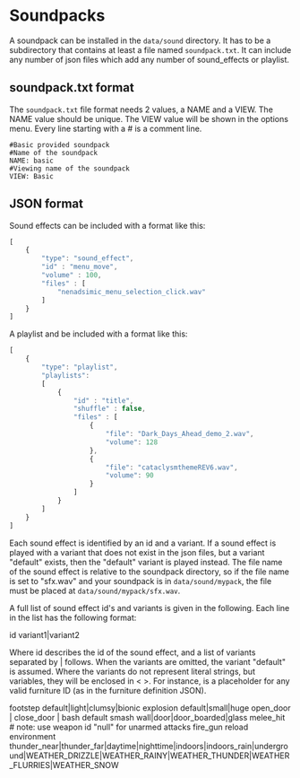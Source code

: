 # Soundpacks

A soundpack can be installed in the `data/sound` directory. It has to be a subdirectory that contains at least a file named `soundpack.txt`. It can include any number of json files which add any number of sound_effects or playlist.

## soundpack.txt format

The `soundpack.txt` file format needs 2 values, a NAME and a VIEW. The NAME value should be unique. The VIEW value will be shown in the options menu. Every line starting with a # is a comment line.

```
#Basic provided soundpack
#Name of the soundpack
NAME: basic
#Viewing name of the soundpack
VIEW: Basic
```

## JSON format

Sound effects can be included with a format like this:

```javascript
[
    {
        "type": "sound_effect",
        "id" : "menu_move",
        "volume" : 100,
        "files" : [
            "nenadsimic_menu_selection_click.wav"
        ]
    }
]
```

A playlist and be included with a format like this:

```javascript
[
    {
        "type": "playlist",
        "playlists":
        [
            {
                "id" : "title",
                "shuffle" : false,
                "files" : [
                    {
                        "file": "Dark_Days_Ahead_demo_2.wav",
                        "volume": 128
                    },
                    {
                        "file": "cataclysmthemeREV6.wav",
                        "volume": 90
                    }
                ]
            }
        ]
    }
]
```

Each sound effect is identified by an id and a variant. If a sound effect is played with a variant that does not exist in the json files, but a variant "default" exists, then the "default" variant is played instead. The file name of the sound effect is relative to the soundpack directory, so if the file name is set to "sfx.wav" and your soundpack is in `data/sound/mypack`, the file must be placed at `data/sound/mypack/sfx.wav`.

A full list of sound effect id's and variants is given in the following. Each line in the list has the following format:

id variant1|variant2

Where id describes the id of the sound effect, and a list of variants separated by | follows. When the variants are omitted, the variant "default" is assumed. Where the variants do not represent literal strings, but variables, they will be enclosed in < >. For instance, <furniture> is a placeholder for any valid furniture ID (as in the furniture definition JSON).

footstep default|light|clumsy|bionic
explosion default|small|huge
open_door <furniture>|<terrain>
close_door <furniture>|<terrain>
bash default
smash wall|door|door_boarded|glass
melee_hit <weapon> # note: use weapon id "null" for unarmed attacks
fire_gun <weapon>
reload <weapon>
environment thunder_near|thunder_far|daytime|nighttime|indoors|indoors_rain|underground|WEATHER_DRIZZLE|WEATHER_RAINY|WEATHER_THUNDER|WEATHER_FLURRIES|WEATHER_SNOW
